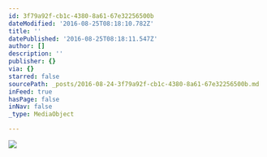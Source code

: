 ```yaml
---
id: 3f79a92f-cb1c-4380-8a61-67e32256500b
dateModified: '2016-08-25T08:18:10.782Z'
title: ''
datePublished: '2016-08-25T08:18:11.547Z'
author: []
description: ''
publisher: {}
via: {}
starred: false
sourcePath: _posts/2016-08-24-3f79a92f-cb1c-4380-8a61-67e32256500b.md
inFeed: true
hasPage: false
inNav: false
_type: MediaObject

---
```

![](https://the-grid-user-content.s3-us-west-2.amazonaws.com/06209234-2ec6-4d05-851e-1f4df6051b07.jpg)